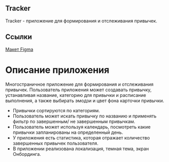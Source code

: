 ## Tracker

Tracker - приложение для формирования и отслеживания привычек.

## Ссылки 

[Макет Figma](https://www.figma.com/design/GSDoee2Kq1ydoAyAAlW5mE/Tracker?node-id=0-1&t=BL6nJwobXHQJj9RT-0)

# Описание приложения 

Многостраничное приложение для формирования и отслеживания привычек. Пользователь приложения может создавать привычку, устанавливая название, категорию для привычки и расписание выполнения, а также выбирать эмодзи и цвет фона карточки привычки.

- Привычки сортируются по категориям.
- Пользователь может искать привычку по названию и применять фильтр по завершенным/ не завершенным привычкам.
- Пользователь может используя календарь, посмотреть какие привычки запланированы на определенный день.
- У приложения есть статистика, которая отражает количество завершенных привычек пользователя.
- В приложении реализована локализация, темная тема, экран Онбординга.


